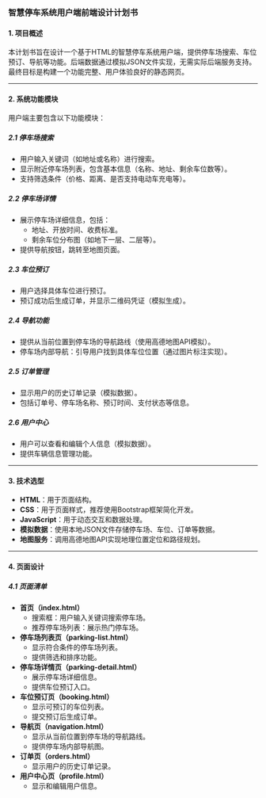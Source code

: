 ### 智慧停车系统用户端前端设计计划书

#### 1. **项目概述**
本计划书旨在设计一个基于HTML的智慧停车系统用户端，提供停车场搜索、车位预订、导航等功能。后端数据通过模拟JSON文件实现，无需实际后端服务支持。最终目标是构建一个功能完整、用户体验良好的静态网页。

---

#### 2. **系统功能模块**
用户端主要包含以下功能模块：

##### 2.1 停车场搜索
- 用户输入关键词（如地址或名称）进行搜索。
- 显示附近停车场列表，包含基本信息（名称、地址、剩余车位数等）。
- 支持筛选条件（价格、距离、是否支持电动车充电等）。

##### 2.2 停车场详情
- 展示停车场详细信息，包括：
  - 地址、开放时间、收费标准。
  - 剩余车位分布图（如地下一层、二层等）。
- 提供导航按钮，跳转至地图页面。

##### 2.3 车位预订
- 用户选择具体车位进行预订。
- 预订成功后生成订单，并显示二维码凭证（模拟生成）。

##### 2.4 导航功能
- 提供从当前位置到停车场的导航路线（使用高德地图API模拟）。
- 停车场内部导航：引导用户找到具体车位位置（通过图片标注实现）。

##### 2.5 订单管理
- 显示用户的历史订单记录（模拟数据）。
- 包括订单号、停车场名称、预订时间、支付状态等信息。

##### 2.6 用户中心
- 用户可以查看和编辑个人信息（模拟数据）。
- 提供车辆信息管理功能。

---

#### 3. **技术选型**
- **HTML**：用于页面结构。
- **CSS**：用于页面样式，推荐使用Bootstrap框架简化开发。
- **JavaScript**：用于动态交互和数据处理。
- **模拟数据**：使用本地JSON文件存储停车场、车位、订单等数据。
- **地图服务**：调用高德地图API实现地理位置定位和路径规划。

---

#### 4. **页面设计**

##### 4.1 页面清单
- **首页（index.html）**
  - 搜索框：用户输入关键词搜索停车场。
  - 推荐停车场列表：展示热门停车场。
- **停车场列表页（parking-list.html）**
  - 显示符合条件的停车场列表。
  - 提供筛选和排序功能。
- **停车场详情页（parking-detail.html）**
  - 展示停车场详细信息。
  - 提供车位预订入口。
- **车位预订页（booking.html）**
  - 显示可预订的车位列表。
  - 提交预订后生成订单。
- **导航页（navigation.html）**
  - 显示从当前位置到停车场的导航路线。
  - 提供停车场内部导航图。
- **订单页（orders.html）**
  - 显示用户的历史订单记录。
- **用户中心页（profile.html）**
  - 显示和编辑用户信息。
